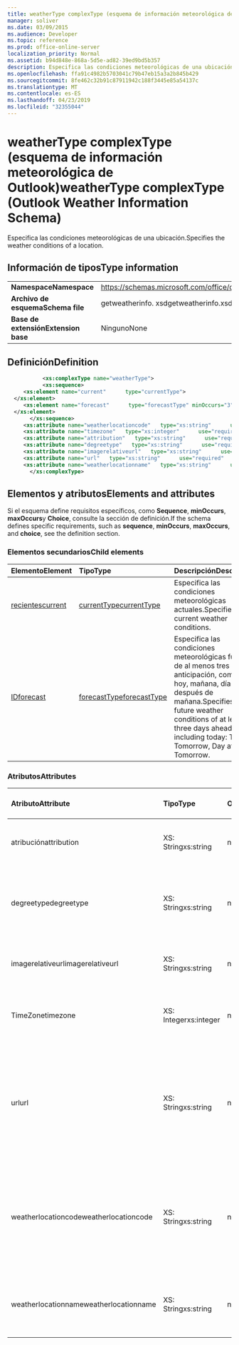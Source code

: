 ```yaml
---
title: weatherType complexType (esquema de información meteorológica de Outlook)
manager: soliver
ms.date: 03/09/2015
ms.audience: Developer
ms.topic: reference
ms.prod: office-online-server
localization_priority: Normal
ms.assetid: b94d848e-868a-5d5e-ad82-39ed9bd5b357
description: Especifica las condiciones meteorológicas de una ubicación.
ms.openlocfilehash: ffa91c4982b5703041c79b47eb15a3a2b845b429
ms.sourcegitcommit: 8fe462c32b91c87911942c188f3445e85a54137c
ms.translationtype: MT
ms.contentlocale: es-ES
ms.lasthandoff: 04/23/2019
ms.locfileid: "32355044"
---
```

# <a name="weathertype-complextype-outlook-weather-information-schema"></a><span data-ttu-id="fbbd9-103">weatherType complexType (esquema de información meteorológica de Outlook)</span><span class="sxs-lookup"><span data-stu-id="fbbd9-103">weatherType complexType (Outlook Weather Information Schema)</span></span>

<span data-ttu-id="fbbd9-104">Especifica las condiciones meteorológicas de una ubicación.</span><span class="sxs-lookup"><span data-stu-id="fbbd9-104">Specifies the weather conditions of a location.</span></span>
  
## <a name="type-information"></a><span data-ttu-id="fbbd9-105">Información de tipos</span><span class="sxs-lookup"><span data-stu-id="fbbd9-105">Type information</span></span>

|||
|:-----|:-----|
|<span data-ttu-id="fbbd9-106">**Namespace**</span><span class="sxs-lookup"><span data-stu-id="fbbd9-106">**Namespace**</span></span> <br/> |https://schemas.microsoft.com/office/outlook/15/getweatherinfo.xsd  <br/> |
|<span data-ttu-id="fbbd9-107">**Archivo de esquema**</span><span class="sxs-lookup"><span data-stu-id="fbbd9-107">**Schema file**</span></span> <br/> |<span data-ttu-id="fbbd9-108">getweatherinfo. xsd</span><span class="sxs-lookup"><span data-stu-id="fbbd9-108">getweatherinfo.xsd</span></span>  <br/> |
|<span data-ttu-id="fbbd9-109">**Base de extensión**</span><span class="sxs-lookup"><span data-stu-id="fbbd9-109">**Extension base**</span></span> <br/> |<span data-ttu-id="fbbd9-110">Ninguno</span><span class="sxs-lookup"><span data-stu-id="fbbd9-110">None</span></span>  <br/> |
   
## <a name="definition"></a><span data-ttu-id="fbbd9-111">Definición</span><span class="sxs-lookup"><span data-stu-id="fbbd9-111">Definition</span></span>

```XML
           <xs:complexType name="weatherType">
           <xs:sequence>
     <xs:element name="current"      type="currentType">
  </xs:element>  
     <xs:element name="forecast"      type="forecastType" minOccurs="3"     maxOccurs="unbounded"    >
  </xs:element>  
       </xs:sequence>
     <xs:attribute name="weatherlocationcode"   type="xs:string"      use="required"     />
     <xs:attribute name="timezone"   type="xs:integer"      use="required"     />
     <xs:attribute name="attribution"   type="xs:string"      use="required"     />
     <xs:attribute name="degreetype"   type="xs:string"      use="required"     />
     <xs:attribute name="imagerelativeurl"   type="xs:string"      use="required"     />
     <xs:attribute name="url"   type="xs:string"      use="required"     />
     <xs:attribute name="weatherlocationname"   type="xs:string"      use="required"     />
       </xs:complexType>

```

## <a name="elements-and-attributes"></a><span data-ttu-id="fbbd9-112">Elementos y atributos</span><span class="sxs-lookup"><span data-stu-id="fbbd9-112">Elements and attributes</span></span>

<span data-ttu-id="fbbd9-113">Si el esquema define requisitos específicos, como **Sequence**, **minOccurs**, **maxOccurs**y **Choice**, consulte la sección de definición.</span><span class="sxs-lookup"><span data-stu-id="fbbd9-113">If the schema defines specific requirements, such as **sequence**, **minOccurs**, **maxOccurs**, and **choice**, see the definition section.</span></span> 
  
### <a name="child-elements"></a><span data-ttu-id="fbbd9-114">Elementos secundarios</span><span class="sxs-lookup"><span data-stu-id="fbbd9-114">Child elements</span></span>

|<span data-ttu-id="fbbd9-115">**Elemento**</span><span class="sxs-lookup"><span data-stu-id="fbbd9-115">**Element**</span></span>|<span data-ttu-id="fbbd9-116">**Tipo**</span><span class="sxs-lookup"><span data-stu-id="fbbd9-116">**Type**</span></span>|<span data-ttu-id="fbbd9-117">**Descripción**</span><span class="sxs-lookup"><span data-stu-id="fbbd9-117">**Description**</span></span>|
|:-----|:-----|:-----|
|[<span data-ttu-id="fbbd9-118">recientes</span><span class="sxs-lookup"><span data-stu-id="fbbd9-118">current</span></span>](current-element-weathertype-complextypeoutlook-weather-information-schema.md) <br/> |[<span data-ttu-id="fbbd9-119">currentType</span><span class="sxs-lookup"><span data-stu-id="fbbd9-119">currentType</span></span>](currenttype-complextype-outlook-weather-information-schema.md) <br/> |<span data-ttu-id="fbbd9-120">Especifica las condiciones meteorológicas actuales.</span><span class="sxs-lookup"><span data-stu-id="fbbd9-120">Specifies the current weather conditions.</span></span>  <br/> |
|[<span data-ttu-id="fbbd9-121">ID</span><span class="sxs-lookup"><span data-stu-id="fbbd9-121">forecast</span></span>](forecast-element-weathertype-complextypeoutlook-weather-information-schema.md) <br/> |[<span data-ttu-id="fbbd9-122">forecastType</span><span class="sxs-lookup"><span data-stu-id="fbbd9-122">forecastType</span></span>](forecasttype-complextype-outlook-weather-information-schema.md) <br/> |<span data-ttu-id="fbbd9-123">Especifica las condiciones meteorológicas futuras de al menos tres días de anticipación, como hoy: hoy, mañana, día después de mañana.</span><span class="sxs-lookup"><span data-stu-id="fbbd9-123">Specifies the future weather conditions of at least three days ahead including today: Today, Tomorrow, Day after Tomorrow.</span></span>  <br/> |
   
### <a name="attributes"></a><span data-ttu-id="fbbd9-124">Atributos</span><span class="sxs-lookup"><span data-stu-id="fbbd9-124">Attributes</span></span>

|<span data-ttu-id="fbbd9-125">**Atributo**</span><span class="sxs-lookup"><span data-stu-id="fbbd9-125">**Attribute**</span></span>|<span data-ttu-id="fbbd9-126">**Tipo**</span><span class="sxs-lookup"><span data-stu-id="fbbd9-126">**Type**</span></span>|<span data-ttu-id="fbbd9-127">**Obligatorio**</span><span class="sxs-lookup"><span data-stu-id="fbbd9-127">**Required**</span></span>|<span data-ttu-id="fbbd9-128">**Descripción**</span><span class="sxs-lookup"><span data-stu-id="fbbd9-128">**Description**</span></span>|<span data-ttu-id="fbbd9-129">**Posibles valores**</span><span class="sxs-lookup"><span data-stu-id="fbbd9-129">**Possible values**</span></span>|
|:-----|:-----|:-----|:-----|:-----|
|<span data-ttu-id="fbbd9-130">atribución</span><span class="sxs-lookup"><span data-stu-id="fbbd9-130">attribution</span></span>  <br/> |<span data-ttu-id="fbbd9-131">XS: String</span><span class="sxs-lookup"><span data-stu-id="fbbd9-131">xs:string</span></span>  <br/> |<span data-ttu-id="fbbd9-132">necesario</span><span class="sxs-lookup"><span data-stu-id="fbbd9-132">required</span></span>  <br/> |<span data-ttu-id="fbbd9-133">Especifica el origen de la información meteorológica.</span><span class="sxs-lookup"><span data-stu-id="fbbd9-133">Specifies the source of the weather information.</span></span>  <br/> |<span data-ttu-id="fbbd9-134">Un valor de tipo XS: String</span><span class="sxs-lookup"><span data-stu-id="fbbd9-134">A value of the type xs:string</span></span>  <br/> |
|<span data-ttu-id="fbbd9-135">degreetype</span><span class="sxs-lookup"><span data-stu-id="fbbd9-135">degreetype</span></span>  <br/> |<span data-ttu-id="fbbd9-136">XS: String</span><span class="sxs-lookup"><span data-stu-id="fbbd9-136">xs:string</span></span>  <br/> |<span data-ttu-id="fbbd9-137">necesario</span><span class="sxs-lookup"><span data-stu-id="fbbd9-137">required</span></span>  <br/> |<span data-ttu-id="fbbd9-138">Especifica la unidad para la temperatura de la ubicación, por ejemplo, Celsius.</span><span class="sxs-lookup"><span data-stu-id="fbbd9-138">Specifies the unit for the temperature of the location for example, Celsius.</span></span>  <br/> |<span data-ttu-id="fbbd9-139">C, F</span><span class="sxs-lookup"><span data-stu-id="fbbd9-139">C, F</span></span>  <br/> |
|<span data-ttu-id="fbbd9-140">imagerelativeurl</span><span class="sxs-lookup"><span data-stu-id="fbbd9-140">imagerelativeurl</span></span>  <br/> |<span data-ttu-id="fbbd9-141">XS: String</span><span class="sxs-lookup"><span data-stu-id="fbbd9-141">xs:string</span></span>  <br/> |<span data-ttu-id="fbbd9-142">necesario</span><span class="sxs-lookup"><span data-stu-id="fbbd9-142">required</span></span>  <br/> |<span data-ttu-id="fbbd9-143">Especifica la dirección URL de la imagen para la ubicación.</span><span class="sxs-lookup"><span data-stu-id="fbbd9-143">Specifies the URL of the image for the location.</span></span>  <br/> |<span data-ttu-id="fbbd9-144">Un valor de tipo XS: String</span><span class="sxs-lookup"><span data-stu-id="fbbd9-144">A value of the type xs:string</span></span>  <br/> |
|<span data-ttu-id="fbbd9-145">TimeZone</span><span class="sxs-lookup"><span data-stu-id="fbbd9-145">timezone</span></span>  <br/> |<span data-ttu-id="fbbd9-146">XS: Integer</span><span class="sxs-lookup"><span data-stu-id="fbbd9-146">xs:integer</span></span>  <br/> |<span data-ttu-id="fbbd9-147">necesario</span><span class="sxs-lookup"><span data-stu-id="fbbd9-147">required</span></span>  <br/> |<span data-ttu-id="fbbd9-148">Especifica el desplazamiento GMT.</span><span class="sxs-lookup"><span data-stu-id="fbbd9-148">Specifies the GMT offset.</span></span>  <br/> |<span data-ttu-id="fbbd9-149">Un valor comprendido entre-11 y 12 inclusive</span><span class="sxs-lookup"><span data-stu-id="fbbd9-149">A value between -11 and 12 inclusive</span></span>  <br/> |
|<span data-ttu-id="fbbd9-150">url</span><span class="sxs-lookup"><span data-stu-id="fbbd9-150">url</span></span>  <br/> |<span data-ttu-id="fbbd9-151">XS: String</span><span class="sxs-lookup"><span data-stu-id="fbbd9-151">xs:string</span></span>  <br/> |<span data-ttu-id="fbbd9-152">necesario</span><span class="sxs-lookup"><span data-stu-id="fbbd9-152">required</span></span>  <br/> |<span data-ttu-id="fbbd9-153">Especifica la dirección URL de la página web del servicio meteorológico que contiene información meteorológica para la ubicación especificada.</span><span class="sxs-lookup"><span data-stu-id="fbbd9-153">Specifies the URL for the web page of the weather service that contains weather information for the specified location.</span></span>  <br/> |<span data-ttu-id="fbbd9-154">Un valor de tipo XS: String</span><span class="sxs-lookup"><span data-stu-id="fbbd9-154">A value of the type xs:string</span></span>  <br/> |
|<span data-ttu-id="fbbd9-155">weatherlocationcode</span><span class="sxs-lookup"><span data-stu-id="fbbd9-155">weatherlocationcode</span></span>  <br/> |<span data-ttu-id="fbbd9-156">XS: String</span><span class="sxs-lookup"><span data-stu-id="fbbd9-156">xs:string</span></span>  <br/> |<span data-ttu-id="fbbd9-157">necesario</span><span class="sxs-lookup"><span data-stu-id="fbbd9-157">required</span></span>  <br/> |<span data-ttu-id="fbbd9-158">Especifica el código que está asociado con la ubicación que se usa para distinguir varias ubicaciones que tienen el mismo nombre.</span><span class="sxs-lookup"><span data-stu-id="fbbd9-158">Specifies the code that is associated with the location used to distinguish multiple location that have the same name.</span></span>  <br/> |<span data-ttu-id="fbbd9-159">Un valor de tipo XS: String</span><span class="sxs-lookup"><span data-stu-id="fbbd9-159">A value of the type xs:string</span></span>  <br/> |
|<span data-ttu-id="fbbd9-160">weatherlocationname</span><span class="sxs-lookup"><span data-stu-id="fbbd9-160">weatherlocationname</span></span>  <br/> |<span data-ttu-id="fbbd9-161">XS: String</span><span class="sxs-lookup"><span data-stu-id="fbbd9-161">xs:string</span></span>  <br/> |<span data-ttu-id="fbbd9-162">necesario</span><span class="sxs-lookup"><span data-stu-id="fbbd9-162">required</span></span>  <br/> |<span data-ttu-id="fbbd9-163">Especifica el nombre de la ubicación que aparece en el control desplegable.</span><span class="sxs-lookup"><span data-stu-id="fbbd9-163">Specifies the name of the location that appears in the drop-down control.</span></span>  <br/> |<span data-ttu-id="fbbd9-164">Un valor de tipo XS: String</span><span class="sxs-lookup"><span data-stu-id="fbbd9-164">A value of the type xs:string</span></span>  <br/> |
   

